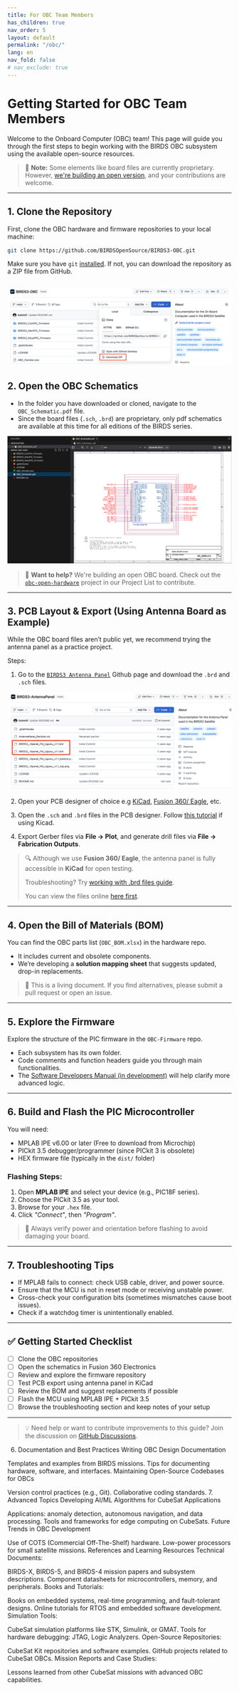 ```yaml
---
title: For OBC Team Members
has_children: true
nav_order: 5
layout: default
permalink: "/obc/"
lang: en
nav_fold: false
# nav_exclude: true
---
```


# Getting Started for OBC Team Members

Welcome to the Onboard Computer (OBC) team! This page will guide you through the first steps to begin working with the BIRDS OBC subsystem using the available open-source resources.

> 🔧 **Note:** Some elements like board files are currently proprietary. However, [we're building an open version]({{site.url}}//project-list.html#3-kicad-design-of-an-open-source-cubesat-onboard-computer-obc), and your contributions are welcome.

---

## 1. Clone the Repository

First, clone the OBC hardware and firmware repositories to your local machine:

```bash
git clone https://github.com/BIRDSOpenSource/BIRDS3-OBC.git
```

Make sure you have `git` [installed](https://git-scm.com/downloads). If not, you can download the repository as a ZIP file from GitHub.

![Github ZIP download Diagram](/assets/images/github-zip.png) 
---

## 2. Open the OBC Schematics

- In the folder you have downloaded or cloned, navigate to the `OBC_Schematic.pdf` file. 
- Since the board files (`.sch`, `.brd`) are proprietary, only pdf schematics are available at this time for all editions of the BIRDS series.

![BIRDS3 OBC Folder explorer](/assets/images/birds3-obc-folder-explorer.png) 

> 📢 **Want to help?** We're building an open OBC board. Check out the [`obc-open-hardware`]({{site.url}}//project-list.html#3-kicad-design-of-an-open-source-cubesat-onboard-computer-obc) project in our Project List to contribute.

---

## 3. PCB Layout & Export (Using Antenna Board as Example)

While the OBC board files aren’t public yet, we recommend trying the antenna panel as a practice project.

Steps:

 1. Go to the [`BIRDS3 Antenna Panel`](https://github.com/BIRDSOpenSource/BIRDS3-AntennaPanel) Github page and download the `.brd` and `.sch` files.

  ![BIRDS3 github antenna panel folder](/assets/images/birds3-github-antenna-panel-folder.png)

 2. Open your PCB designer of choice e.g  [KiCad](https://www.kicad.org), [Fusion 360/ Eagle](https://www.autodesk.com/products/fusion-360/electronics-engineer), etc.

 3. Open the `.sch` and `.brd` files in the PCB designer. Follow [this tutorial]({{site.url}}/open-schematics-with-kicad.html) if using Kicad.


 4. Export Gerber files via **File → Plot**, and generate drill files via **File → Fabrication Outputs**.

> 🔍 Although we use **Fusion 360/ Eagle**, the antenna panel is fully accessible in **KiCad** for open testing.
>
> Troubleshooting? Try [working with .brd files guide](https://www.linkedin.com/pulse/guide-working-brd-files-best-practices-insights-shirley-leung-a3llc/).
>
> You can view the files online [here first](https://www.altium365.com/viewer/).

---

## 4. Open the Bill of Materials (BOM)

You can find the OBC parts list (`OBC_BOM.xlsx`) in the hardware repo.

- It includes current and obsolete components.
- We’re developing a **solution mapping sheet** that suggests updated, drop-in replacements.

> 🔄 This is a living document. If you find alternatives, please submit a pull request or open an issue.

---

## 5. Explore the Firmware

Explore the structure of the PIC firmware in the `OBC-Firmware` repo.

- Each subsystem has its own folder.
- Code comments and function headers guide you through main functionalities.
- The [Software Developers Manual (in development)](https://github.com/BIRDSOpenSource/docs/blob/main/software_manual.md) will help clarify more advanced logic.

---

## 6. Build and Flash the PIC Microcontroller

You will need:

- MPLAB IPE v6.00 or later (Free to download from Microchip)
- PICkit 3.5 debugger/programmer (since PICkit 3 is obsolete)
- HEX firmware file (typically in the `dist/` folder)

### Flashing Steps:

1. Open **MPLAB IPE** and select your device (e.g., PIC18F series).
2. Choose the PICkit 3.5 as your tool.
3. Browse for your `.hex` file.
4. Click *"Connect"*, then *"Program"*.

> 🛑 Always verify power and orientation before flashing to avoid damaging your board.

---

## 7. Troubleshooting Tips

- If MPLAB fails to connect: check USB cable, driver, and power source.
- Ensure that the MCU is not in reset mode or receiving unstable power.
- Cross-check your configuration bits (sometimes mismatches cause boot issues).
- Check if a watchdog timer is unintentionally enabled.

---

## ✅ Getting Started Checklist

- [ ] Clone the OBC repositories
- [ ] Open the schematics in Fusion 360 Electronics
- [ ] Review and explore the firmware repository
- [ ] Test PCB export using antenna panel in KiCad
- [ ] Review the BOM and suggest replacements if possible
- [ ] Flash the MCU using MPLAB IPE + PICkit 3.5
- [ ] Browse the troubleshooting section and keep notes of your setup

---

> 💡 Need help or want to contribute improvements to this guide? Join the discussion on [GitHub Discussions](https://github.com/orgs/BIRDSOpenSource/discussions).




6. Documentation and Best Practices Writing OBC Design Documentation

Templates and examples from BIRDS missions.
Tips for documenting hardware, software, and interfaces.
Maintaining Open-Source Codebases for OBCs

Version control practices (e.g., Git).
Collaborative coding standards.
7. Advanced Topics
Developing AI/ML Algorithms for CubeSat Applications

Applications: anomaly detection, autonomous navigation, and data processing.
Tools and frameworks for edge computing on CubeSats.
Future Trends in OBC Development

Use of COTS (Commercial Off-The-Shelf) hardware.
Low-power processors for small satellite missions.
References and Learning Resources
Technical Documents:

BIRDS-X, BIRDS-5, and BIRDS-4 mission papers and subsystem descriptions.
Component datasheets for microcontrollers, memory, and peripherals.
Books and Tutorials:

Books on embedded systems, real-time programming, and fault-tolerant designs.
Online tutorials for RTOS and embedded software development.
Simulation Tools:

CubeSat simulation platforms like STK, Simulink, or GMAT.
Tools for hardware debugging: JTAG, Logic Analyzers.
Open-Source Repositories:

CubeSat Kit repositories and software examples.
GitHub projects related to CubeSat OBCs.
Mission Reports and Case Studies:

Lessons learned from other CubeSat missions with advanced OBC capabilities.